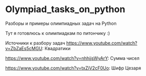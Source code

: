 # Olympiad_tasks_on_python
Разборы и примеры олимпиадных задач на Python 

Тут я готовлюсь к олимпиадкам по питончику :)

Источники к разбору задач 
https://www.youtube.com/watch?v=ZbZaEs5cMGU: Квадратики

https://www.youtube.com/watch?v=nhhjjsWyArY: Сумма чисел

https://www.youtube.com/watch?v=txZiV2cF0Uo: Шифр Цезаря
